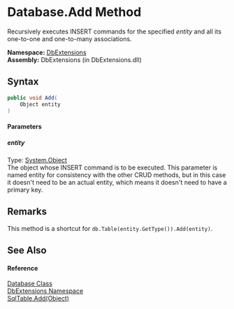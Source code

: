 Database.Add Method
===================
Recursively executes INSERT commands for the specified *entity* and all its one-to-one and one-to-many associations.

**Namespace:** [DbExtensions][1]  
**Assembly:** DbExtensions (in DbExtensions.dll)

Syntax
------

```csharp
public void Add(
	Object entity
)
```

#### Parameters

##### *entity*
Type: [System.Object][2]  
 The object whose INSERT command is to be executed. This parameter is named entity for consistency with the other CRUD methods, but in this case it doesn't need to be an actual entity, which means it doesn't need to have a primary key.


Remarks
-------
This method is a shortcut for `db.Table(entity.GetType()).Add(entity)`.

See Also
--------

#### Reference
[Database Class][3]  
[DbExtensions Namespace][1]  
[SqlTable.Add(Object)][4]  

[1]: ../README.md
[2]: http://msdn.microsoft.com/en-us/library/e5kfa45b
[3]: README.md
[4]: ../SqlTable/Add.md